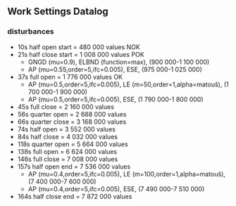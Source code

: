 ## Work Settings Datalog
### disturbances
- 10s half open start  = 480 000 values  NOK
- 21s half close start = 1 008 000 values POK
  - GNGD (mu=0.9), ELBND (function=max), (900 000-1 100 000)
  - AP (mu=0.55,order=5,ifc=0.005), ESE, (975 000-1 025 000)
- 37s full open  = 1 776 000 values OK
    - AP (mu=0.5,order=5,ifc=0.005), LE (m=50,order=1,alpha=matouš), (1 700 000-1 900 000)
    - AP (mu=0.5,order=5,ifc=0.005), ESE, (1 790 000-1 800 000)
- 45s full close = 2 160 000 values
- 56s quarter open = 2 688 000 values
- 66s quarter close = 3 168 000 values
- 74s half open = 3 552 000 values
- 84s half close = 4 032 000 values
- 118s quarter open = 5 664 000 values
- 138s full open = 6 624 000 values
- 146s full close = 7 008 000 values
- 157s half open end = 7 536 000 values
   - AP (mu=0.4,order=5,ifc=0.005), LE (m=100,order=1,alpha=matouš), (7 400 000-7 600 000)
  - AP (mu=0.4,order=5,ifc=0.005), ESE, (7 490 000-7 510 000)
- 164s half close end = 7 872 000 values
